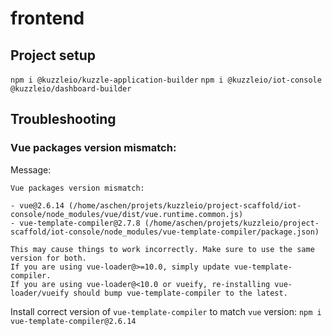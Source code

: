 # frontend

## Project setup

`npm i @kuzzleio/kuzzle-application-builder`
`npm i @kuzzleio/iot-console @kuzzleio/dashboard-builder`

## Troubleshooting

### Vue packages version mismatch:

Message:
```
Vue packages version mismatch:

- vue@2.6.14 (/home/aschen/projets/kuzzleio/project-scaffold/iot-console/node_modules/vue/dist/vue.runtime.common.js)
- vue-template-compiler@2.7.8 (/home/aschen/projets/kuzzleio/project-scaffold/iot-console/node_modules/vue-template-compiler/package.json)

This may cause things to work incorrectly. Make sure to use the same version for both.
If you are using vue-loader@>=10.0, simply update vue-template-compiler.
If you are using vue-loader@<10.0 or vueify, re-installing vue-loader/vueify should bump vue-template-compiler to the latest.
```

Install correct version of `vue-template-compiler` to match `vue` version: `npm i vue-template-compiler@2.6.14`